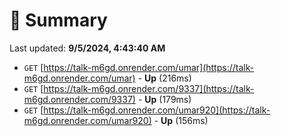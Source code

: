 # 📖 Summary
Last updated: **9/5/2024, 4:43:40 AM**

- `GET` [https://talk-m6gd.onrender.com/umar](https://talk-m6gd.onrender.com/umar) - **Up** (216ms)
- `GET` [https://talk-m6gd.onrender.com/9337](https://talk-m6gd.onrender.com/9337) - **Up** (179ms)
- `GET` [https://talk-m6gd.onrender.com/umar920](https://talk-m6gd.onrender.com/umar920) - **Up** (156ms)
